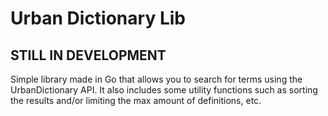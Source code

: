 # Urban Dictionary Lib

## STILL IN DEVELOPMENT

Simple library made in Go that allows you to search for terms using the UrbanDictionary API. It also includes some utility functions such as sorting the results and/or limiting the max amount of definitions, etc.
